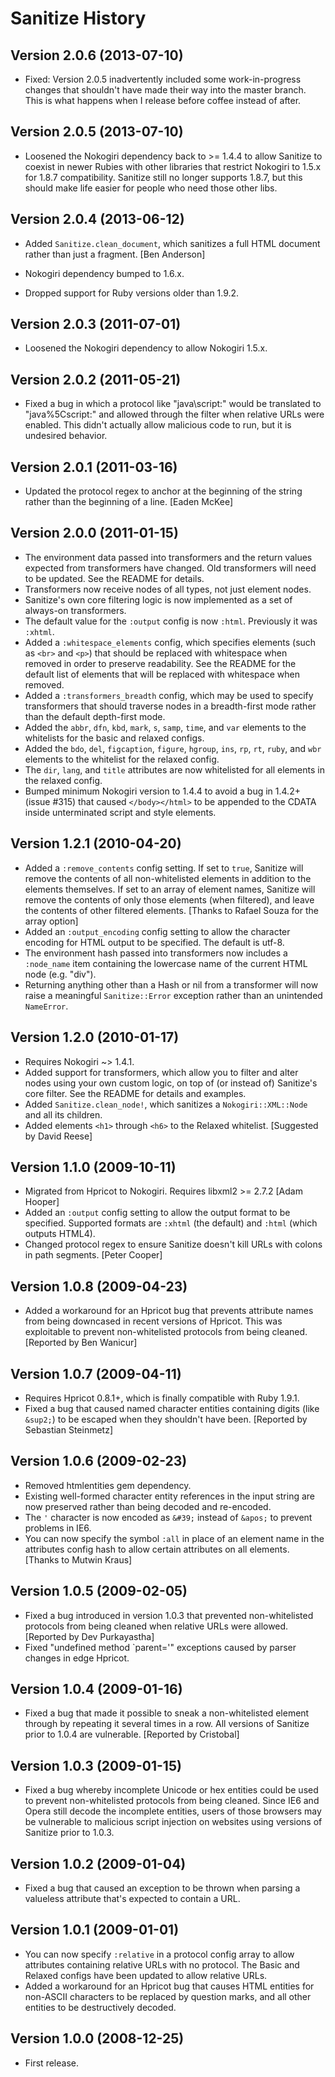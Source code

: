 Sanitize History
================================================================================

Version 2.0.6 (2013-07-10)
--------------------------

* Fixed: Version 2.0.5 inadvertently included some work-in-progress changes that
  shouldn't have made their way into the master branch. This is what happens
  when I release before coffee instead of after.


Version 2.0.5 (2013-07-10)
--------------------------

* Loosened the Nokogiri dependency back to >= 1.4.4 to allow Sanitize to coexist
  in newer Rubies with other libraries that restrict Nokogiri to 1.5.x for 1.8.7
  compatibility. Sanitize still no longer supports 1.8.7, but this should make
  life easier for people who need those other libs.


Version 2.0.4 (2013-06-12)
--------------------------

* Added `Sanitize.clean_document`, which sanitizes a full HTML document rather
  than just a fragment. [Ben Anderson]

* Nokogiri dependency bumped to 1.6.x.

* Dropped support for Ruby versions older than 1.9.2.


Version 2.0.3 (2011-07-01)
--------------------------

* Loosened the Nokogiri dependency to allow Nokogiri 1.5.x.


Version 2.0.2 (2011-05-21)
--------------------------

* Fixed a bug in which a protocol like "java\script:" would be translated to
  "java%5Cscript:" and allowed through the filter when relative URLs were
  enabled. This didn't actually allow malicious code to run, but it is
  undesired behavior.


Version 2.0.1 (2011-03-16)
--------------------------

* Updated the protocol regex to anchor at the beginning of the string rather
  than the beginning of a line. [Eaden McKee]


Version 2.0.0 (2011-01-15)
--------------------------

* The environment data passed into transformers and the return values expected
  from transformers have changed. Old transformers will need to be updated.
  See the README for details.
* Transformers now receive nodes of all types, not just element nodes.
* Sanitize's own core filtering logic is now implemented as a set of always-on
  transformers.
* The default value for the `:output` config is now `:html`. Previously it was
  `:xhtml`.
* Added a `:whitespace_elements` config, which specifies elements (such as
  `<br>` and `<p>`) that should be replaced with whitespace when removed in
  order to preserve readability. See the README for the default list of
  elements that will be replaced with whitespace when removed.
* Added a `:transformers_breadth` config, which may be used to specify
  transformers that should traverse nodes in a breadth-first mode rather than
  the default depth-first mode.
* Added the `abbr`, `dfn`, `kbd`, `mark`, `s`, `samp`, `time`, and `var`
  elements to the whitelists for the basic and relaxed configs.
* Added the `bdo`, `del`, `figcaption`, `figure`, `hgroup`, `ins`, `rp`, `rt`,
  `ruby`, and `wbr` elements to the whitelist for the relaxed config.
* The `dir`, `lang`, and `title` attributes are now whitelisted for all
  elements in the relaxed config.
* Bumped minimum Nokogiri version to 1.4.4 to avoid a bug in 1.4.2+
  (issue #315) that caused `</body></html>` to be appended to the CDATA inside
  unterminated script and style elements.


Version 1.2.1 (2010-04-20)
--------------------------

* Added a `:remove_contents` config setting. If set to `true`, Sanitize will
  remove the contents of all non-whitelisted elements in addition to the
  elements themselves. If set to an array of element names, Sanitize will
  remove the contents of only those elements (when filtered), and leave the
  contents of other filtered elements. [Thanks to Rafael Souza for the array
  option]
* Added an `:output_encoding` config setting to allow the character encoding
  for HTML output to be specified. The default is utf-8.
* The environment hash passed into transformers now includes a `:node_name`
  item containing the lowercase name of the current HTML node (e.g. "div").
* Returning anything other than a Hash or nil from a transformer will now
  raise a meaningful `Sanitize::Error` exception rather than an unintended
  `NameError`.


Version 1.2.0 (2010-01-17)
--------------------------

* Requires Nokogiri ~> 1.4.1.
* Added support for transformers, which allow you to filter and alter nodes
  using your own custom logic, on top of (or instead of) Sanitize's core
  filter. See the README for details and examples.
* Added `Sanitize.clean_node!`, which sanitizes a `Nokogiri::XML::Node` and
  all its children.
* Added elements `<h1>` through `<h6>` to the Relaxed whitelist. [Suggested by
  David Reese]


Version 1.1.0 (2009-10-11)
--------------------------

* Migrated from Hpricot to Nokogiri. Requires libxml2 >= 2.7.2 [Adam Hooper]
* Added an `:output` config setting to allow the output format to be
  specified. Supported formats are `:xhtml` (the default) and `:html` (which
  outputs HTML4).
* Changed protocol regex to ensure Sanitize doesn't kill URLs with colons in
  path segments. [Peter Cooper]


Version 1.0.8 (2009-04-23)
--------------------------

* Added a workaround for an Hpricot bug that prevents attribute names from
  being downcased in recent versions of Hpricot. This was exploitable to
  prevent non-whitelisted protocols from being cleaned. [Reported by Ben
  Wanicur]


Version 1.0.7 (2009-04-11)
--------------------------

* Requires Hpricot 0.8.1+, which is finally compatible with Ruby 1.9.1.
* Fixed a bug that caused named character entities containing digits (like
  `&sup2;`) to be escaped when they shouldn't have been. [Reported by
  Sebastian Steinmetz]


Version 1.0.6 (2009-02-23)
--------------------------

* Removed htmlentities gem dependency.
* Existing well-formed character entity references in the input string are now
  preserved rather than being decoded and re-encoded.
* The `'` character is now encoded as `&#39;` instead of `&apos;` to prevent
  problems in IE6.
* You can now specify the symbol `:all` in place of an element name in the
  attributes config hash to allow certain attributes on all elements. [Thanks
  to Mutwin Kraus]


Version 1.0.5 (2009-02-05)
--------------------------

* Fixed a bug introduced in version 1.0.3 that prevented non-whitelisted
  protocols from being cleaned when relative URLs were allowed. [Reported by
  Dev Purkayastha]
* Fixed "undefined method `parent='" exceptions caused by parser changes in
  edge Hpricot.


Version 1.0.4 (2009-01-16)
--------------------------

* Fixed a bug that made it possible to sneak a non-whitelisted element through
  by repeating it several times in a row. All versions of Sanitize prior to
  1.0.4 are vulnerable. [Reported by Cristobal]


Version 1.0.3 (2009-01-15)
--------------------------

* Fixed a bug whereby incomplete Unicode or hex entities could be used to
  prevent non-whitelisted protocols from being cleaned. Since IE6 and Opera
  still decode the incomplete entities, users of those browsers may be
  vulnerable to malicious script injection on websites using versions of
  Sanitize prior to 1.0.3.


Version 1.0.2 (2009-01-04)
--------------------------

* Fixed a bug that caused an exception to be thrown when parsing a valueless
  attribute that's expected to contain a URL.


Version 1.0.1 (2009-01-01)
--------------------------

* You can now specify `:relative` in a protocol config array to allow
  attributes containing relative URLs with no protocol. The Basic and Relaxed
  configs have been updated to allow relative URLs.
* Added a workaround for an Hpricot bug that causes HTML entities for
  non-ASCII characters to be replaced by question marks, and all other
  entities to be destructively decoded.


Version 1.0.0 (2008-12-25)
--------------------------

* First release.
